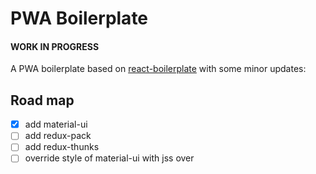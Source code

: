 # PWA Boilerplate

#### WORK IN PROGRESS

A PWA boilerplate based on [react-boilerplate] with some minor updates:

[react-boilerplate]: https://www.reactboilerplate.com/

## Road map

- [x] add material-ui
- [ ] add redux-pack
- [ ] add redux-thunks
- [ ] override style of material-ui with jss over

